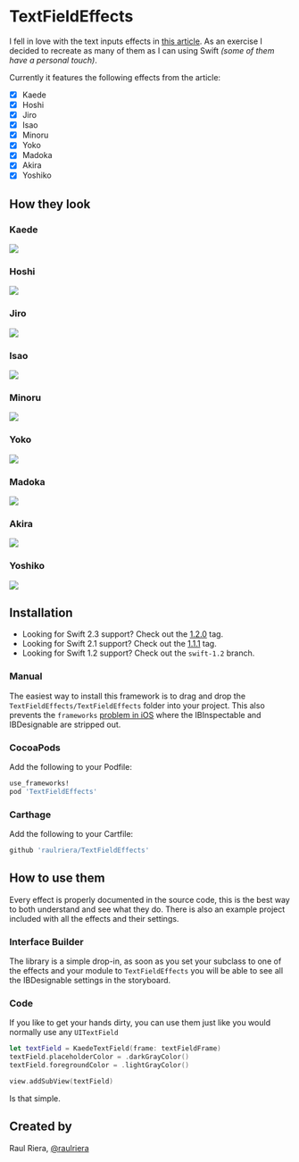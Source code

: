 # TextFieldEffects

I fell in love with the text inputs effects in [this article](http://tympanus.net/codrops/2015/01/08/inspiration-text-input-effects/). As an exercise I decided to recreate as many of them as I can using Swift *(some of them have a personal touch)*.

Currently it features the following effects from the article:

- [x] Kaede
- [x] Hoshi
- [x] Jiro
- [x] Isao
- [x] Minoru
- [x] Yoko
- [x] Madoka
- [x] Akira
- [x] Yoshiko

## How they look

### Kaede
<img src="/Screenshots/Kaede.gif" />

### Hoshi
<img src="/Screenshots/Hoshi.gif" />

### Jiro
<img src="/Screenshots/Jiro.gif" />

### Isao
<img src="/Screenshots/Isao.gif" />

### Minoru
<img src="/Screenshots/Minoru.gif" />

### Yoko
<img src="/Screenshots/Yoko.gif" />

### Madoka
<img src="/Screenshots/Madoka.gif" />

### Akira
<img src="/Screenshots/Akira.gif" />

### Yoshiko
<img src="/Screenshots/Yoshiko.gif" />

## Installation

- Looking for Swift 2.3 support? Check out the [1.2.0](https://github.com/raulriera/TextFieldEffects/releases/tag/1.2.0) tag.
- Looking for Swift 2.1 support? Check out the [1.1.1](https://github.com/raulriera/TextFieldEffects/releases/tag/1.1.1) tag.
- Looking for Swift 1.2 support? Check out the `swift-1.2` branch.

### Manual

The easiest way to install this framework is to drag and drop the `TextFieldEffects/TextFieldEffects` folder into your project. This also prevents the `frameworks` [problem in iOS](http://www.openradar.me/21258097) where the IBInspectable and IBDesignable are stripped out.

### CocoaPods

Add the following to your Podfile:

``` ruby
use_frameworks!
pod 'TextFieldEffects'
```

### Carthage

Add the following to your Cartfile:

``` ruby
github 'raulriera/TextFieldEffects'
```

## How to use them

Every effect is properly documented in the source code, this is the best way to both understand and see what they do. There is also an example project included with all the effects and their settings.

### Interface Builder

The library is a simple drop-in, as soon as you set your subclass to one of the effects and your module to `TextFieldEffects` you will be able to see all the IBDesignable settings in the storyboard.

### Code

If you like to get your hands dirty, you can use them just like you would normally use any `UITextField`

``` swift
let textField = KaedeTextField(frame: textFieldFrame)
textField.placeholderColor = .darkGrayColor()
textField.foregroundColor = .lightGrayColor()

view.addSubView(textField)
```

Is that simple.

## Created by
Raul Riera, [@raulriera](http://twitter.com/raulriera)
